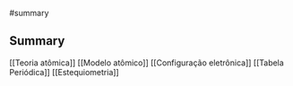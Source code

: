 #summary 
## Summary
[[Teoria atômica]]
[[Modelo atômico]]
[[Configuração eletrônica]]
[[Tabela Periódica]]
[[Estequiometria]]

